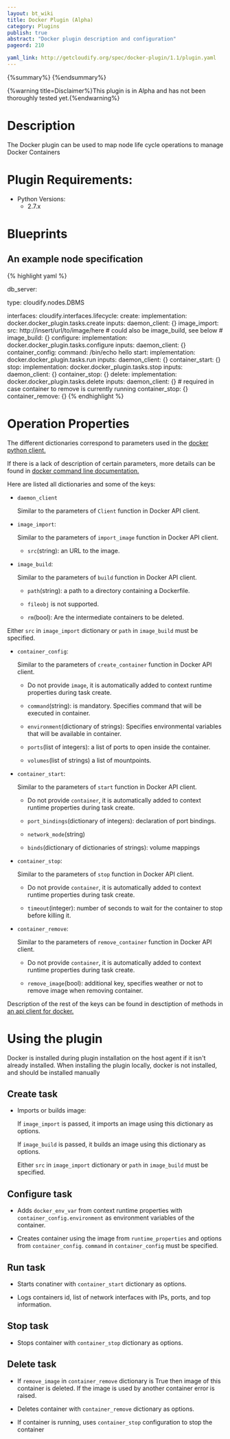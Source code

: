 ```yaml
---
layout: bt_wiki
title: Docker Plugin (Alpha)
category: Plugins
publish: true
abstract: "Docker plugin description and configuration"
pageord: 210

yaml_link: http://getcloudify.org/spec/docker-plugin/1.1/plugin.yaml
---
```

{%summary%}
{%endsummary%}


{%warning title=Disclaimer%}This plugin is in Alpha and has not been thoroughly tested yet.{%endwarning%}


# Description

The Docker plugin can be used to map node life cycle operations to manage Docker Containers


# Plugin Requirements:

* Python Versions:
  * 2.7.x


# Blueprints

## An example node specification

{% highlight yaml %}

db_server:

  type: cloudify.nodes.DBMS

  interfaces:
    cloudify.interfaces.lifecycle:
      create:
        implementation: docker.docker_plugin.tasks.create
        inputs:
          daemon_client: {}
          image_import:
            src: http://insert/url/to/image/here
          # could also be image_build, see below
          # image_build: {}
      configure:
        implementation: docker.docker_plugin.tasks.configure
        inputs:
          daemon_client:    {}
          container_config:
            command: /bin/echo hello
      start:
        implementation: docker.docker_plugin.tasks.run
        inputs:
          daemon_client:   {}
          container_start: {}
      stop:
        implementation: docker.docker_plugin.tasks.stop
        inputs:
          daemon_client:  {}
          container_stop: {}
      delete:
        implementation: docker.docker_plugin.tasks.delete
        inputs:
          daemon_client:    {}
          # required in case container to remove is currently running
          container_stop:   {}
          container_remove: {}
{% endhighlight %}

# Operation Properties

The different dictionaries correspond to parameters used in the
[docker python client.](https://github.com/docker/docker-py)

If there is a lack of description of certain parameters,
more details can be found in
[docker command line documentation.](https://docs.docker.com/reference/commandline/cli/)

Here are listed all dictionaries and some of the keys:

* `daemon_client`

    Similar to the parameters of `Client` function in Docker API client.

* `image_import`:

    Similar to the parameters of `import_image` function in Docker API client.

    - `src`(string): an URL to the image.

* `image_build`:

    Similar to the parameters of `build` function in Docker API client.

    - `path`(string): a path to a directory containing a Dockerfile.

    - `fileobj` is not supported.

    - `rm`(bool): Are the intermediate containers to be deleted.

Either `src` in `image_import` dictionary or `path` in `image_build`
must be specified.

* `container_config`:

    Similar to the parameters of `create_container` function in
    Docker API client.

    - Do not provide `image`, it is automatically added to context runtime
      properties during task create.

    - `command`(string): is mandatory. Specifies command that will be executed
      in container.

    - `environment`(dictionary of strings): Specifies environmental variables
      that will be available in container.

    - `ports`(list of integers): a list of ports to open inside the container.

    - `volumes`(list of strings) a list of mountpoints.

* `container_start`:

    Similar to the parameters of `start` function in Docker API client.

    - Do not provide `container`, it is automatically added to context runtime
      properties during task create.

    - `port_bindings`(dictionary of integers): declaration of port bindings.

    - `network_mode`(string)

    - `binds`(dictionary of dictionaries of strings): volume mappings

* `container_stop`:

    Similar to the parameters of `stop` function in Docker API client.

    - Do not provide `container`, it is automatically added to context runtime
      properties during task create.

    - `timeout`(integer): number of seconds to wait for the container to stop
      before killing it.

* `container_remove`:

    Similar to the parameters of `remove_container` function in
    Docker API client.

    - Do not provide `container`, it is automatically added to context runtime
      properties during task create.

    - `remove_image`(bool): additional key, specifies weather or not to
      remove image when removing container.

Description of the rest of the keys can be found in desctiption
of methods in
[an api client for docker.](https://github.com/docker/docker-py)


# Using the plugin

Docker is installed during plugin installation on the host agent if it isn't
already installed. When installing the plugin locally, docker is not installed,
and should be installed manually

## Create task

* Imports or builds image:

    If `image_import` is passed, it imports an image using this dictionary as options.

    If `image_build` is passed, it builds an image using this dictionary as options.

    Either `src` in `image_import` dictionary or `path` in `image_build`
    must be specified.


## Configure task

* Adds `docker_env_var` from context runtime properties with
  `container_config.environment` as environment variables of the container.

* Creates container using the image from `runtime_properties` and options from
  `container_config`. `command` in `container_config` must be specified.

## Run task

* Starts conatiner with `container_start` dictionary as options.

* Logs containers id, list of network interfaces with IPs, ports,
  and top information.

## Stop task

* Stops container with `container_stop` dictionary as options.

## Delete task

* If `remove_image` in `container_remove` dictionary is True then image of
  this container is deleted. If the image is used by another container
  error is raised.

* Deletes container with `container_remove` dictionary as options.

* If container is running, uses `container_stop` configuration to stop the
  container
